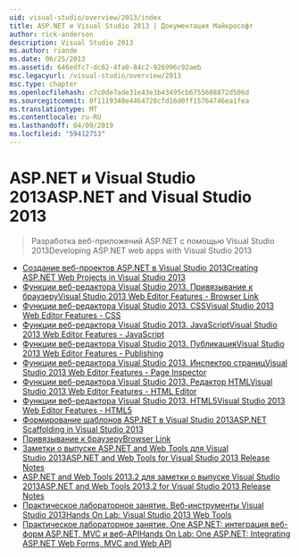 ```yaml
---
uid: visual-studio/overview/2013/index
title: ASP.NET и Visual Studio 2013 | Документация Майкрософт
author: rick-anderson
description: Visual Studio 2013
ms.author: riande
ms.date: 06/25/2013
ms.assetid: 646edfc7-dc62-4fa0-84c2-926996c92aeb
msc.legacyurl: /visual-studio/overview/2013
msc.type: chapter
ms.openlocfilehash: c7c0de7ade31e43e3b43495cb6755608872d506d
ms.sourcegitcommit: 0f1119340e4464720cfd16d0ff15764746ea1fea
ms.translationtype: MT
ms.contentlocale: ru-RU
ms.lasthandoff: 04/09/2019
ms.locfileid: "59412753"
---
```

# <a name="aspnet-and-visual-studio-2013"></a><span data-ttu-id="c73f4-103">ASP.NET и Visual Studio 2013</span><span class="sxs-lookup"><span data-stu-id="c73f4-103">ASP.NET and Visual Studio 2013</span></span>

> <span data-ttu-id="c73f4-104">Разработка веб-приложений ASP.NET с помощью Visual Studio 2013</span><span class="sxs-lookup"><span data-stu-id="c73f4-104">Developing ASP.NET web apps with Visual Studio 2013</span></span>


- [<span data-ttu-id="c73f4-105">Создание веб-проектов ASP.NET в Visual Studio 2013</span><span class="sxs-lookup"><span data-stu-id="c73f4-105">Creating ASP.NET Web Projects in Visual Studio 2013</span></span>](creating-web-projects-in-visual-studio.md)
- [<span data-ttu-id="c73f4-106">Функции веб-редактора Visual Studio 2013. Привязывание к браузеру</span><span class="sxs-lookup"><span data-stu-id="c73f4-106">Visual Studio 2013 Web Editor Features - Browser Link</span></span>](visual-studio-2013-web-editor-features-browser-link.md)
- [<span data-ttu-id="c73f4-107">Функции веб-редактора Visual Studio 2013. CSS</span><span class="sxs-lookup"><span data-stu-id="c73f4-107">Visual Studio 2013 Web Editor Features - CSS</span></span>](visual-studio-2013-web-editor-features-css.md)
- [<span data-ttu-id="c73f4-108">Функции веб-редактора Visual Studio 2013. JavaScript</span><span class="sxs-lookup"><span data-stu-id="c73f4-108">Visual Studio 2013 Web Editor Features - JavaScript</span></span>](visual-studio-2013-web-editor-features-javascript.md)
- [<span data-ttu-id="c73f4-109">Функции веб-редактора Visual Studio 2013. Публикация</span><span class="sxs-lookup"><span data-stu-id="c73f4-109">Visual Studio 2013 Web Editor Features - Publishing</span></span>](visual-studio-2013-web-editor-features-publishing.md)
- [<span data-ttu-id="c73f4-110">Функции веб-редактора Visual Studio 2013. Инспектор страниц</span><span class="sxs-lookup"><span data-stu-id="c73f4-110">Visual Studio 2013 Web Editor Features - Page Inspector</span></span>](visual-studio-2013-web-editor-features-page-inspector.md)
- [<span data-ttu-id="c73f4-111">Функции веб-редактора Visual Studio 2013. Редактор HTML</span><span class="sxs-lookup"><span data-stu-id="c73f4-111">Visual Studio 2013 Web Editor Features - HTML Editor</span></span>](visual-studio-2013-web-editor-features-html-editor.md)
- [<span data-ttu-id="c73f4-112">Функции веб-редактора Visual Studio 2013. HTML5</span><span class="sxs-lookup"><span data-stu-id="c73f4-112">Visual Studio 2013 Web Editor Features - HTML5</span></span>](visual-studio-2013-web-editor-features-html5.md)
- [<span data-ttu-id="c73f4-113">Формирование шаблонов ASP.NET в Visual Studio 2013</span><span class="sxs-lookup"><span data-stu-id="c73f4-113">ASP.NET Scaffolding in Visual Studio 2013</span></span>](aspnet-scaffolding-overview.md)
- [<span data-ttu-id="c73f4-114">Привязывание к браузеру</span><span class="sxs-lookup"><span data-stu-id="c73f4-114">Browser Link</span></span>](using-browser-link.md)
- [<span data-ttu-id="c73f4-115">Заметки о выпуске ASP.NET and Web Tools для Visual Studio 2013</span><span class="sxs-lookup"><span data-stu-id="c73f4-115">ASP.NET and Web Tools for Visual Studio 2013 Release Notes</span></span>](release-notes.md)
- [<span data-ttu-id="c73f4-116">ASP.NET and Web Tools 2013.2 для заметки о выпуске Visual Studio 2013</span><span class="sxs-lookup"><span data-stu-id="c73f4-116">ASP.NET and Web Tools 2013.2 for Visual Studio 2013 Release Notes</span></span>](aspnet-and-web-tools-20132-preview-for-visual-studio-2013-release-notes.md)
- [<span data-ttu-id="c73f4-117">Практическое лабораторное занятие. Веб-инструменты Visual Studio 2013</span><span class="sxs-lookup"><span data-stu-id="c73f4-117">Hands On Lab: Visual Studio 2013 Web Tools</span></span>](visual-studio-2013-web-tools.md)
- [<span data-ttu-id="c73f4-118">Практическое лабораторное занятие. One ASP.NET: интеграция веб-форм ASP.NET, MVC и веб-API</span><span class="sxs-lookup"><span data-stu-id="c73f4-118">Hands On Lab: One ASP.NET: Integrating ASP.NET Web Forms, MVC and Web API</span></span>](one-aspnet-integrating-aspnet-web-forms-mvc-and-web-api.md)
